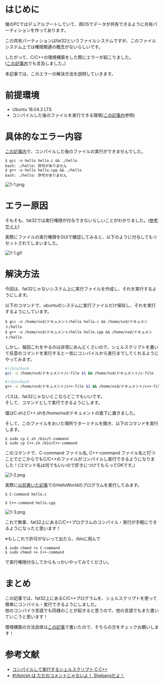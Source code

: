 # はじめに

僕のPCではデュアルブートしていて、両OSでデータが共有できるように共有パーティションを作ってあります。  

この共有パーティションはfat32というファイルシステムですが、このファイルシステム上では権限関連の概念がないらしいです。  

したがって、C/C++の環境構築をした際にエラーが起こりました。  
([この記事内](https://qiita.com/nsd24/items/805d0b53c67a1043e819)でも言及しました。)  

本記事では、このエラーの解決方法を説明していきます。  

# 前提環境

* Ubuntu 18.04.2 LTS
* コンパイルした後のファイルを実行できる環境([この記事内](https://qiita.com/nsd24/items/805d0b53c67a1043e819)参照)

# 具体的なエラー内容

[この記事内](https://qiita.com/nsd24/items/805d0b53c67a1043e819)で、コンパイルした後のファイルの実行ができませんでした。    

```
$ gcc -o hello hello.c && ./hello
bash: ./hello: 許可がありません
$ g++ -o hello hello.cpp && ./hello
bash: ./hello: 許可がありません
```

![1-1.png](https://qiita-image-store.s3.ap-northeast-1.amazonaws.com/0/289151/850b05f9-5455-1a4e-b064-608580244a86.png)

# エラー原因

そもそも、fat32では実行権限が付与できないらしいことがわかりました。([参考サイト](https://forums.ubuntulinux.jp/viewtopic.php?id=15515))

実際にファイルの実行権限をGUIで確認してみると、以下のように付与してもリセットされてしまいました。  

![1-1.gif](https://qiita-image-store.s3.ap-northeast-1.amazonaws.com/0/289151/a78c9fbb-13c6-16ec-f98e-73bc4300588a.gif)

# 解決方法

今回は、fat32じゃないシステム上に実行ファイルを作成し、それを実行するようにします。  

以下のコマンドで、ubuntuのシステムに実行ファイルだけ保存し、それを実行するようにしています。  

```
$ gcc -o /home/nsd/ドキュメント/hello hello.c && /home/nsd/ドキュメント/hello
$ g++ -o /home/nsd/ドキュメント/hello hello.cpp && /home/nsd/ドキュメント/hello
```

しかし、毎回これをやるのは非常にめんどくさいので、シェルスクリプトを書いて任意のコマンドを実行すると一気にコンパイルから実行までしてくれるようにやってみます。  

```C.sh
#!/bin/bash
gcc -o /home/nsd/ドキュメント/c-file $1 && /home/nsd/ドキュメント/c-file
```

```C++.sh
#!/bin/bash
g++ -o /home/nsd/ドキュメント/c++-file $1 && /home/nsd/ドキュメント/c++-file
```

パスは、fat32じゃないとこならどこでもいいです。  
そして、コマンドとして実行できるようにします。  

僕はC.shとC++.shを/home/nsd/ドキュメントの直下に置きました。  

そして、このファイルをおいた場所でターミナルを開き、以下のコマンドを実行します。  

```
$ sudo cp C.sh /bin/C-command
$ sudo cp C++.sh /bin/C++-command
```

このコマンドで、C-command ファイル名, C++-command ファイル名と打つことでどこからでもC/C++のファイルがコンパイルし実行できるようになりました！(コマンド名は何でもいいので好きにつけてもらってOKです。)

![1-2.png](https://qiita-image-store.s3.ap-northeast-1.amazonaws.com/0/289151/d2694fed-ef5b-c536-7099-ffd1f17be184.png)

実際に[以前書いた記事](https://qiita.com/nsd24/items/805d0b53c67a1043e819)でのHelloWorldのプログラムを実行してみます。  

```
$ C-command hello.c

$ C++-command hello.cpp
```

![1-3.png](https://qiita-image-store.s3.ap-northeast-1.amazonaws.com/0/289151/c50af377-bdf7-3c7b-1997-1affe6924d72.png)

これで無事、fat32上にあるC/C++プログラムのコンパイル・実行が手軽にできるようになったと思います！

※もしこれで許可がないって出たら、/binに飛んで  

```
$ sudo chmod +x C-command
$ sudo chmod +x C++-command
```

で実行権限付与してからもっかいやってみてください。  

# まとめ

この記事では、fat32上にあるC/C++プログラムを、シェルスクリプトを使って簡単にコンパイル・実行できるようにしました。  
他のコンパイラ言語でも同様のことが起きると思うので、他の言語でもまた書いていこうと思います！  

環境構築の方法自体は[この記事](https://qiita.com/nsd24/items/805d0b53c67a1043e819)で書いたので、そちらの方をチェックお願いします！

# 参考文献

* [コンパイルして実行するシェルスクリプト C,C++](https://qiita.com/koshitake2m2/items/d188d70f549ae0138a75)
* [#!/bin/sh は ただのコメントじゃないよ！ Shebangだよ！](https://qiita.com/mohira/items/566ca75d704072bcb26f)